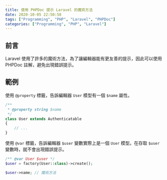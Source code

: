 ```yaml
---
title: 使用 PHPDoc 提示 Laravel 的魔術方法
date: 2020-10-05 22:50:58
tags: ["Programming", "PHP", "Laravel", "PHPDoc"]
categories: ["Programming", "PHP", "Laravel"]
---
```


## 前言

Laravel 使用了許多的魔術方法，為了讓編輯器能有更友善的提示，因此可以使用 PHPDoc 註解，避免出現錯誤提示。

## 範例

使用 `@property` 標籤，告訴編輯器 `User` 模型有一個 `$name` 屬性。

```php
/**
 * @property string $name
 */
class User extends Authenticatable
{
    // ...
}
```

使用 `@var` 標籤，告訴編輯器 `$user` 變數實際上是一個 `User` 模型。在存取 `$user` 變數時，就不會出現錯誤提示。

```php
/** @var User $user */
$user = factory(User::class)->create();

$user->name; // 魔術方法
```
